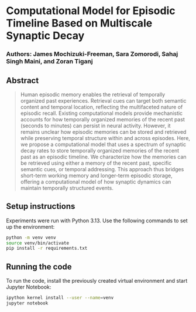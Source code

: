 # Computational Model for Episodic Timeline Based on Multiscale Synaptic Decay

### Authors: James Mochizuki-Freeman, Sara Zomorodi, Sahaj Singh Maini, and Zoran Tiganj

## Abstract
> Human episodic memory enables the retrieval of temporally organized past experiences. Retrieval cues can target both semantic content and temporal location, reflecting the multifaceted nature of episodic recall. Existing computational models provide mechanistic accounts for how temporally organized memories of the recent past (seconds to minutes) can persist in neural activity. However, it remains unclear how episodic memories can be stored and retrieved while preserving temporal structure within and across episodes. Here, we propose a computational model that uses a spectrum of synaptic decay rates to store temporally organized memories of the recent past as an episodic timeline. We characterize how the memories can be retrieved using either a memory of the recent past, specific semantic cues, or temporal addressing. This approach thus bridges short-term working memory and longer-term episodic storage, offering a computational model of how synaptic dynamics can maintain temporally structured events.

## Setup instructions
Experiments were run with Python 3.13. Use the following commands to set up the environment:

```bash
python -m venv venv
source venv/bin/activate
pip install -r requirements.txt
```

## Running the code
To run the code, install the previously created virtual environment and start Jupyter Notebook:

```bash
ipython kernel install --user --name=venv
jupyter notebook
```


